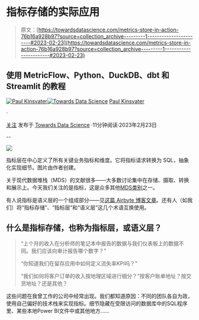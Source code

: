 # 指标存储的实际应用

> 原文：[https://towardsdatascience.com/metrics-store-in-action-76b16a928b97?source=collection_archive---------1-----------------------#2023-02-23](https://towardsdatascience.com/metrics-store-in-action-76b16a928b97?source=collection_archive---------1-----------------------#2023-02-23)

## 使用 MetricFlow、Python、DuckDB、dbt 和 Streamlit 的教程

[](https://medium.com/@paul.kinsvater?source=post_page-----76b16a928b97--------------------------------)[![Paul Kinsvater](../Images/a117d2ba4ede758108ed76492e48a56a.png)](https://medium.com/@paul.kinsvater?source=post_page-----76b16a928b97--------------------------------)[](https://towardsdatascience.com/?source=post_page-----76b16a928b97--------------------------------)[![Towards Data Science](../Images/a6ff2676ffcc0c7aad8aaf1d79379785.png)](https://towardsdatascience.com/?source=post_page-----76b16a928b97--------------------------------) [Paul Kinsvater](https://medium.com/@paul.kinsvater?source=post_page-----76b16a928b97--------------------------------)

·

[关注](https://medium.com/m/signin?actionUrl=https%3A%2F%2Fmedium.com%2F_%2Fsubscribe%2Fuser%2F8ae6dbd4c80b&operation=register&redirect=https%3A%2F%2Ftowardsdatascience.com%2Fmetrics-store-in-action-76b16a928b97&user=Paul+Kinsvater&userId=8ae6dbd4c80b&source=post_page-8ae6dbd4c80b----76b16a928b97---------------------post_header-----------) 发布于 [Towards Data Science](https://towardsdatascience.com/?source=post_page-----76b16a928b97--------------------------------) ·11分钟阅读·2023年2月23日[](https://medium.com/m/signin?actionUrl=https%3A%2F%2Fmedium.com%2F_%2Fvote%2Ftowards-data-science%2F76b16a928b97&operation=register&redirect=https%3A%2F%2Ftowardsdatascience.com%2Fmetrics-store-in-action-76b16a928b97&user=Paul+Kinsvater&userId=8ae6dbd4c80b&source=-----76b16a928b97---------------------clap_footer-----------)

--

[](https://medium.com/m/signin?actionUrl=https%3A%2F%2Fmedium.com%2F_%2Fbookmark%2Fp%2F76b16a928b97&operation=register&redirect=https%3A%2F%2Ftowardsdatascience.com%2Fmetrics-store-in-action-76b16a928b97&source=-----76b16a928b97---------------------bookmark_footer-----------)![](../Images/9ff87bf639bf82a3288b42575ba6a7c3.png)

指标层在中心定义了所有关键业务指标和维度。它将指标请求转换为 SQL，抽象化实现细节。图片由作者创建。

关于现代数据堆栈（MDS）的文献很多——大多数讨论集中在存储、摄取、转换和展示上。今天我们关注的是指标，这是众多其他[MDS类别](https://www.moderndatastack.xyz/categories)之一。

有人说指标是语义层的一个组成部分——见[这篇 Airbyte 博客文章](https://airbyte.com/blog/the-rise-of-the-semantic-layer-metrics-on-the-fly)。还有人（如我们）将“指标存储”、“指标层”和“语义层”这几个术语互换使用。

## 什么是指标存储，也称为指标层，或语义层？

> “上个月的收入在分析师的笔记本中报告的数据与我们仪表板上的数据不同。我们应该向审计报告哪个数字？”
> 
> “你知道我们在留存应用中如何定义流失率KPI吗？”
> 
> “我们如何将客户订单的收入按地理区域进行细分？”按客户账单地址？按交货地址？还是其他？

这些问题在我曾工作的公司中经常出现。我们都知道原因：不同的团队各自为政，使用自己偏好的技术栈来实现指标。细节隐藏在受限访问的数据库中的SQL程序里、某些本地Power BI文件中或其他地方……
